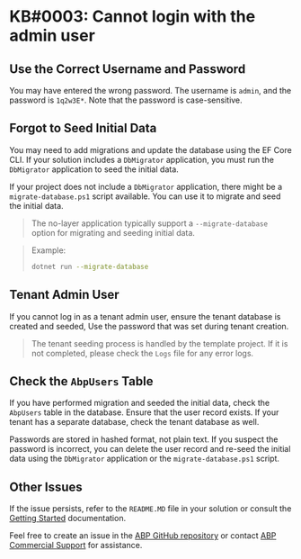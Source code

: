 # KB#0003: Cannot login with the admin user

## Use the Correct Username and Password

You may have entered the wrong password. The username is `admin`, and the password is `1q2w3E*`. Note that the password is case-sensitive.

## Forgot to Seed Initial Data

You may need to add migrations and update the database using the EF Core CLI. If your solution includes a `DbMigrator` application, you must run the `DbMigrator` application to seed the initial data.

If your project does not include a `DbMigrator` application, there might be a `migrate-database.ps1` script available. You can use it to migrate and seed the initial data.

> The no-layer application typically support a `--migrate-database` option for migrating and seeding initial data.

> Example:
> ```bash
> dotnet run --migrate-database
> ```

## Tenant Admin User

If you cannot log in as a tenant admin user, ensure the tenant database is created and seeded, Use the password that was set during tenant creation.

> The tenant seeding process is handled by the template project. If it is not completed, please check the `Logs` file for any error logs.

## Check the `AbpUsers` Table

If you have performed migration and seeded the initial data, check the `AbpUsers` table in the database. Ensure that the user record exists. If your tenant has a separate database, check the tenant database as well.

Passwords are stored in hashed format, not plain text. If you suspect the password is incorrect, you can delete the user record and re-seed the initial data using the `DbMigrator` application or the `migrate-database.ps1` script.

## Other Issues

If the issue persists, refer to the `README.MD` file in your solution or consult the [Getting Started](https://abp.io/docs/latest/get-started) documentation.

Feel free to create an issue in the [ABP GitHub repository](https://github.com/abpframework/abp/issues/new/choose) or contact [ABP Commercial Support](https://abp.io/support/questions/New) for assistance.

